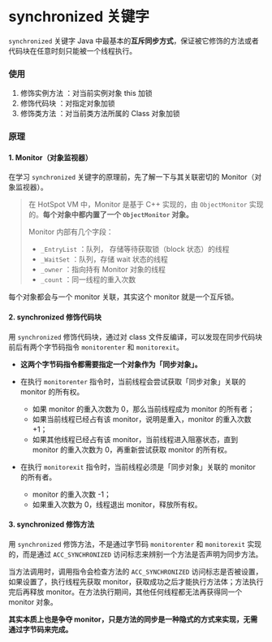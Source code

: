 # synchronized 关键字

`synchronized` 关键字 Java 中最基本的**互斥同步方式**，保证被它修饰的方法或者代码块在任意时刻只能被一个线程执行。


### 使用

1. 修饰实例方法 ：对当前实例对象 this 加锁
2. 修饰代码块 ：对指定对象加锁
3. 修饰类方法 ：对当前类方法所属的 Class 对象加锁


### 原理

#### 1. Monitor（对象监视器）

在学习 `synchronized` 关键字的原理前，先了解一下与其关联密切的 Monitor（对象监视器）。

> 在 HotSpot VM 中，Monitor 是基于 C++ 实现的，由 `ObjectMonitor` 实现的。**每个对象中都内置了一个 `ObjectMonitor` 对象。**
>
> Monitor 内部有几个字段：
> - `_EntryList` ：队列， 存储等待获取锁（block 状态）的线程
> - `_WaitSet` ：队列，存储 wait 状态的线程
> - `_owner` ：指向持有 Monitor 对象的线程
> - `_count` ：同一线程的重入次数

每个对象都会与一个 monitor 关联，其实这个 monitor 就是一个互斥锁。

#### 2. synchronized 修饰代码块

用 `synchronized` 修饰代码块，通过对 class 文件反编译，可以发现在同步代码块前后有两个字节码指令 `monitorenter` 和 `monitorexit`。

- **这两个字节码指令都需要指定一个对象作为「同步对象」。**

- 在执行 `monitorenter` 指令时，当前线程会尝试获取「同步对象」关联的 monitor 的所有权。
    - 如果 monitor 的重入次数为 0，那么当前线程成为 monitor 的所有者；
    - 如果当前线程已经占有该 monitor，说明是重入，monitor 的重入次数 +1；
    - 如果其他线程已经占有该 monitor，当前线程进入阻塞状态，直到 monitor 的重入次数为 0，再重新尝试获取 monitor 的所有权。

- 在执行 `monitorexit` 指令时，当前线程必须是「同步对象」关联的 monitor 的所有者。
    - monitor 的重入次数 -1；
    - 如果重入次数为 0，线程退出 monitor，释放所有权。

#### 3. synchronized 修饰方法

用 `synchronized` 修饰方法，不是通过字节码 `monitorenter` 和 `monitorexit` 实现的，而是通过 `ACC_SYNCHRONIZED` 访问标志来辨别一个方法是否声明为同步方法。

当方法调用时，调用指令会检查方法的 `ACC_SYNCHRONIZED` 访问标志是否被设置，如果设置了，执行线程先获取 monitor，获取成功之后才能执行方法体；方法执行完后再释放 monitor。在方法执行期间，其他任何线程都无法再获得同一个 monitor 对象。

**其实本质上也是争夺 monitor，只是方法的同步是一种隐式的方式来实现，无需通过字节码来完成。**